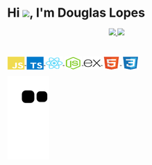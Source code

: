 <h1 align="left">Hi <img src="https://raw.githubusercontent.com/kaueMarques/kaueMarques/master/hi.gif" width="30px">, I'm Douglas Lopes</h1>

<div align="center">
  <a href="https://github.com/DouglasL7">
  <img height="180em" src="https://github-readme-stats.vercel.app/api?username=DouglasL7&show_icons=true&theme=dracula&include_all_commits=true&count_private=true"/>
  <img height="180em" src="https://github-readme-stats.vercel.app/api/top-langs/?username=DouglasL7&layout=compact&langs_count=7&theme=dracula"/>
</div>

##

<div style="display: inline_block"><br>
  <img align="center" alt="Douglas-Js" height="30" width="40" src="https://raw.githubusercontent.com/devicons/devicon/master/icons/javascript/javascript-plain.svg">
  <img align="center" alt="Douglas-Ts" height="30" width="40" src="https://raw.githubusercontent.com/devicons/devicon/master/icons/typescript/typescript-plain.svg">
  <img align="center" alt="Douglas-React" height="30" width="40" src="https://raw.githubusercontent.com/devicons/devicon/master/icons/react/react-original.svg">
  <img align="center" alt="Douglas-Node" height="30" width="40" src="https://github.com/devicons/devicon/blob/master/icons/nodejs/nodejs-original.svg">
  <img align="center" alt="Douglas-Express" height="30" width="40" src="https://github.com/devicons/devicon/blob/master/icons/express/express-original.svg">
  <img align="center" alt="Douglas-HTML" height="30" width="40" src="https://raw.githubusercontent.com/devicons/devicon/master/icons/html5/html5-original.svg">
  <img align="center" alt="Douglas-CSS" height="30" width="40" src="https://raw.githubusercontent.com/devicons/devicon/master/icons/css3/css3-original.svg">
</div>

![Snake animation](https://github.com/rafaballerini/rafaballerini/blob/output/github-contribution-grid-snake.svg)
